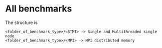 # All benchmarks

The structure is
```
<folder_of_benchmark_type>/<STMT> -> Single and Multithreaded single node
<folder_of_benchmark_type>/<MPI> -> MPI distributed memory
```
